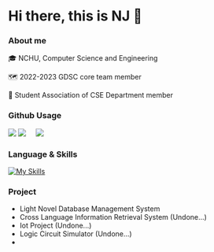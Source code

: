 # Hi there, this is NJ 👋

### About me

🎓 NCHU, Computer Science and Engineering

🗺️ 2022-2023 GDSC core team member

👯 Student Association of CSE Department member

### Github Usage

![](http://github-profile-summary-cards.vercel.app/api/cards/profile-details?username=FengDian-Su&theme=nord_bright)
![](http://github-profile-summary-cards.vercel.app/api/cards/repos-per-language?username=FengDian-Su&theme=nord_bright)&nbsp;&nbsp;&nbsp;&nbsp;&nbsp;![](http://github-profile-summary-cards.vercel.app/api/cards/most-commit-language?username=FengDian-Su&theme=nord_bright)

### Language & Skills

[![My Skills](https://skillicons.dev/icons?i=c,java,js,html,css,dart,fastapi,mysql,py)](https://skillicons.dev)

### Project

- Light Novel Database Management System
- Cross Language Information Retrieval System (Undone...)
- Iot Project (Undone...)
- Logic Circuit Simulator (Undone...)
- 
